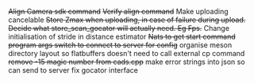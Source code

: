 ~~Align Camera sdk command~~
~~Verify align command~~
Make uploading cancelable
~~Store Zmax when uploading, in case of failure during upload.~~
~~Decide what store_scan_gocator will actually need. Eg Fps.~~
Change initialisation of stride in distance estimator
~~Nats to get start command~~
~~program args switch to connect to server for config~~
organise meson directory layout so flatbuffers doesn't need to call external cp command
~~remove -15 magic number from cads.cpp~~
make error strings into json so can send to server
fix gocator interface
